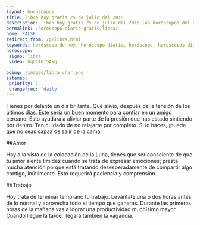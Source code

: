 ```yaml
---
layout: horoscopos
title: libra hoy gratis 25 de julio del 2016 
description: libra hoy gratis 25 de julio del 2016 los horoscopos del dia, amor, trabajo, vida personal. Todas las predicciones para libra gratis. Ahora Tambien podes consultar el Oraculo SI o NO http://horoscopo-del-dia.com/oraculo-si-no/ 
permalink: /horoscopo-diario-gratis/libra/
home: FALSE
redirect_from: /p/libra.html
keywords: horóscopo de hoy, horóscopo diario, horóscopo, horoscopos diarios gratis del dia de hoy, horóscopo diario gratis,horóscopo 2016, horóscopo esperanza gracia, horoscopo libra hoy, horoscop, horóscopos gratis, horoscopo libra, horoscopo libra 2016, Tarot, Astrologia, Zodíaco, libra, horoscopo gratis
horoscopo:
 signo: libra
 video: hq0Cf6T5Akg

ogimg: /images/libra_char.png
sitemap:
 priority: 1
 changefreq: 'daily'
---
```



Tienes por delante un día brillante. Qué alivio, después de la tensión de los últimos días. Este sería un buen momento para confiar en un amigo cercano. Esto ayudará a aliviar parte de la presión que has estado sintiendo por dentro. Ten cuidado de no relajarte por completo. Si lo haces, ¡puede que no seas capaz de salir de la cama!

##Amor

Hoy a la vista de la colocación de la Luna, tienes que ser consciente de que tu amor siente timidez cuando se trata de expresar emociones; presta mucha atención porque está tratando desesperadamente de compartir algo contigo, inútilmente. Esto requerirá paciencia y comprensión.

##Trabajo

Hoy trata de terminar temprano tu trabajo. Levántate una o dos horas antes de lo normal y aprovecha todo el tiempo que ganarás. Durante las primeras horas de la mañana vas a lograr una productividad muchísimo mayor. Cuando llegue la tarde, llegará también la vagancia.
